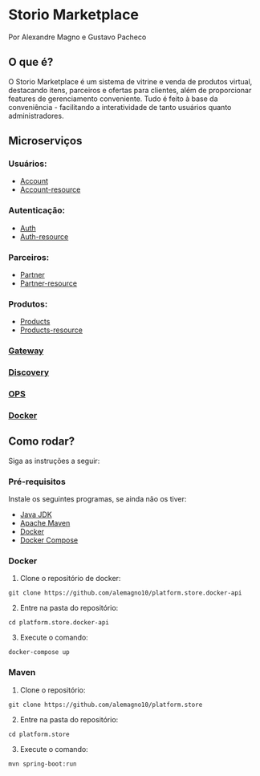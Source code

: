 # Storio Marketplace

Por Alexandre Magno e Gustavo Pacheco

## O que é?

O Storio Marketplace é um sistema de vitrine e venda de produtos virtual, destacando itens, parceiros e ofertas para clientes, além de proporcionar features de gerenciamento conveniente. Tudo é feito à base da conveniência - facilitando a interatividade de tanto usuários quanto administradores.

## Microserviços

### Usuários:

- [Account](https://github.com/alemagno10/platform.store.account)
- [Account-resource](https://github.com/alemagno10/platform.store.account-resource)

### Autenticação:

- [Auth](https://github.com/alemagno10/platform.store.auth)
- [Auth-resource](https://github.com/alemagno10/platform.store.auth-resource)

### Parceiros:

- [Partner](https://github.com/alemagno10/platform.store.partner)
- [Partner-resource](https://github.com/alemagno10/platform.store.partner-resource)

### Produtos:

- [Products](https://github.com/gustavolp1/platform.store.products)
- [Products-resource](https://github.com/gustavolp1/platform.store.products)

### [Gateway](https://github.com/alemagno10/platform.store.gateway)

### [Discovery](https://github.com/alemagno10/platform.store.discovery)

### [OPS](https://github.com/alemagno10/platform.store.ops)

### [Docker](https://github.com/alemagno10/platform.store.docker-api)

## Como rodar?

Siga as instruções a seguir:

### Pré-requisitos

Instale os seguintes programas, se ainda não os tiver:

- [Java JDK](https://www.oracle.com/java/technologies/javase-jdk11-downloads.html)
- [Apache Maven](https://maven.apache.org/download.cgi)
- [Docker](https://docs.docker.com/get-docker/)
- [Docker Compose](https://docs.docker.com/compose/install/)

### Docker

1. Clone o repositório de docker:

```git clone https://github.com/alemagno10/platform.store.docker-api```

2. Entre na pasta do repositório:

```cd platform.store.docker-api```

3. Execute o comando:

```docker-compose up```

### Maven

1. Clone o repositório:

```git clone https://github.com/alemagno10/platform.store```

2. Entre na pasta do repositório:

```cd platform.store```

3. Execute o comando:

```mvn spring-boot:run```